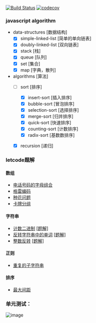 
[![Build Status](https://travis-ci.com/senola/algorithm.svg?branch=dev)](https://travis-ci.com/senola/algorithm)
[![codecov](https://codecov.io/gh/senola/algorithm/branch/dev/graph/badge.svg)](https://codecov.io/gh/senola/algorithm)

### javascript algorithm 

- data-structures [数据结构]
  - [x] simple-linked-list [简单的单向链表]
  - [x] doubly-linked-list [双向链表]
  - [x] stack [栈] 
  - [x] queue [队列] 
  - [x] set [集合] 
  - [x] map [字典，散列] 
- algorithms [算法]
  - [ ] sort [排序]
    - [x] insert-sort [插入排序]
    - [x] bubble-sort [冒泡排序]
    - [x] selection-sort [选择排序]
    - [x] merge-sort [归并排序]
    - [x] quick-sort [快速排序]
    - [x] counting-sort [计数排序]
    - [x] radix-sort [基数数排序]
  - [x] recursion [递归]


### letcode题解

#### 数组

- [电话号码的字母组合](https://leetcode-cn.com/problems/letter-combinations-of-a-phone-number/)
- [格雷编码](https://leetcode-cn.com/problems/gray-code/)
- [种花问题](https://leetcode-cn.com/problems/can-place-flowers/)
- [卡牌分组](https://leetcode-cn.com/problems/x-of-a-kind-in-a-deck-of-cards/)

#### 字符串

- [计数二进制](https://leetcode-cn.com/problems/count-binary-substrings/)  [\[题解\]](https://leetcode-cn.com/problems/reverse-integer/)
- [反转字符串中的单词](https://leetcode-cn.com/problems/reverse-words-in-a-string-iii)  [\[题解\]](https://leetcode-cn.com/problems/reverse-integer/)
- [整数反转](https://leetcode-cn.com/problems/reverse-integer/) [\[题解\]](https://leetcode-cn.com/problems/reverse-integer/)

#### 正则

- [重复的子字符串](https://leetcode-cn.com/problems/repeated-substring-pattern/)

#### 排序

- [最大间距](https://leetcode-cn.com/problems/maximum-gap/)


### 单元测试：

![image](https://user-images.githubusercontent.com/6022948/58798175-83d97a00-8634-11e9-9997-02264efa9a27.png)

